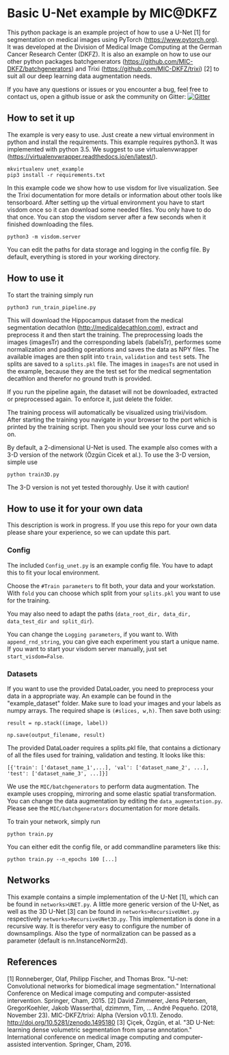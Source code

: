 # Basic U-Net example by MIC@DKFZ
This python package is an example project of how to use a U-Net [1] for segmentation on medical images using 
PyTorch (https://www.pytorch.org).
It was developed at the Division of Medical Image Computing at the German Cancer Research Center (DKFZ).
It is also an example on how to use our other python packages batchgenerators (https://github.com/MIC-DKFZ/batchgenerators) and 
Trixi (https://github.com/MIC-DKFZ/trixi) [2] to suit all our deep learning data augmentation needs.

If you have any questions or issues or you encounter a bug, feel free to contact us, open a github issue or ask the community on Gitter:
[![Gitter](https://badges.gitter.im/basic-Unet/community.svg)](https://gitter.im/basic-Unet/community?utm_source=badge&utm_medium=badge&utm_campaign=pr-badge)


## How to set it up
The example is very easy to use. Just create a new virtual environment in python and install the requirements. 
This example requires python3. It was implemented with python 3.5. We suggest to use virtualenvwrapper (https://virtualenvwrapper.readthedocs.io/en/latest/).
```
mkvirtualenv unet_example
pip3 install -r requirements.txt
```

In this example code we show how to use visdom for live visualization. See the Trixi documentation for more details or information about other tools like tensorboard.
After setting up the virtual environment you have to start visdom once so it can download some needed files. You only
have to do that once. You can stop the visdom server after a few seconds when it finished downloading the files.
```
python3 -m visdom.server
```

You can edit the paths for data storage and logging in the config file. By default, everything is stored in your working directory.


## How to use it
To start the training simply run 
```
python3 run_train_pipeline.py
```

This will download the Hippocampus dataset from the medical segmentation decathlon (http://medicaldecathlon.com),
extract and preprocess it and then start the training. The preprocessing loads the images (imagesTr) and the corresponding labels (labelsTr), performes some 
normalization and padding operations and saves the data as NPY files. The available images are then split into `train`, `validation` and `test` sets.
The splits are saved to a `splits.pkl` file. The images in `imagesTs` are  not used in the example, because they are the test set for the 
medical segmentation decathlon and therefor no ground truth is provided.

If you run the pipeline again, the dataset will not be downloaded, extracted or preprocessed again. To enforce it, just delete the folder.

The training process will automatically be visualized using trixi/visdom. After starting the training you navigate 
in your browser to the port which is printed by the training script. Then you should see your loss curve and so on.

By default, a 2-dimensional U-Net is used. The example also comes with a 3-D version of the network (Özgün Cicek et al.).
To use the 3-D version, simple use
```
python train3D.py
```

<aside class="warning">
The 3-D version is not yet tested thoroughly. Use it with caution!
</aside>

## How to use it for your own data
This description is work in progress. If you use this repo for your own data please share your experience, so we can update this part.

### Config

The included `Config_unet.py` is an example config file. You have to adapt this to fit your local environment.

Choose the `#Train parameters` to fit both, your data and your workstation. 
With `fold` you can choose which split from your `splits.pkl` you want to use for the training.

You may also need to adapt the paths (`data_root_dir, data_dir, data_test_dir and split_dir`).

You can change the `Logging parameters`, if you want to. With `append_rnd_string`, you can give each experiment you start a unique name.
If you want to start your visdom server manually, just set `start_visdom=False`.

### Datasets
If you want to use the provided DataLoader, you need to preprocess your data in a appropriate way. An example can be found in the 
"example_dataset" folder. Make sure to load your images and your labels as numpy arrays. The required shape is `(#slices, w,h)`. 
Then save both using:
```
result = np.stack((image, label))

np.save(output_filename, result)
```

The provided DataLoader requires a splits.pkl file, that contains a dictionary of all the files used for training, validation and testing.
It looks like this:
```
[{'train': ['dataset_name_1',...], 'val': ['dataset_name_2', ...], 'test': ['dataset_name_3', ...]}]
```

We use the `MIC/batchgenerators` to perform data augmentation. The example uses cropping, mirroring and some elastic spatial transformation.
You can change the data augmentation by editing the `data_augmentation.py`. Please see the `MIC/batchgenerators` documentation for more details.

To train your network, simply run
```
python train.py
```

You can either edit the config file, or add commandline parameters like this:
```
python train.py --n_epochs 100 [...]
```

## Networks
This example contains a simple implementation of the U-Net [1], which can be found in `networks>UNET.py`. 
A little more generic version of the U-Net, as well as the 3D U-Net [3] can be found in `networks>RecursiveUNet.py` 
respectively `networks>RecursiveUNet3D.py`. This implementation is done in a recursive way.
It is therefor very easy to configure the number of downsamplings. Also the type of normalization can be passed as a parameter (default is
nn.InstanceNorm2d).

## References
[1] Ronneberger, Olaf, Philipp Fischer, and Thomas Brox. "U-net: Convolutional networks for biomedical image segmentation." 
International Conference on Medical image computing and computer-assisted intervention. Springer, Cham, 2015.
[2] David Zimmerer, Jens Petersen, GregorKoehler, Jakob Wasserthal, dzimmm, Tim, … André Pequeño. (2018, November 23). MIC-DKFZ/trixi: Alpha (Version v0.1.1). 
Zenodo. http://doi.org/10.5281/zenodo.1495180
[3] Çiçek, Özgün, et al. "3D U-Net: learning dense volumetric segmentation from sparse annotation." 
International conference on medical image computing and computer-assisted intervention. Springer, Cham, 2016.

